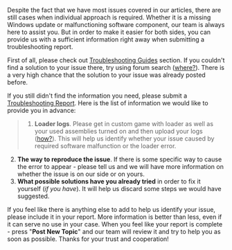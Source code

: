 Despite the fact that we have most issues covered in our articles, there are still cases when individual approach is required. Whether it is a missing Windows update or malfunctioning software component, our team is always here to assist you. But in order to make it easier for both sides, you can provide us with a sufficient information right away when submitting a troubleshooting report. 

First of all, please check out [Troubleshooting Guides](https://www.joduska.me/forum/forum/20-guides/) section. If you couldn't find a solution to your issue there, try using forum search ([where?](https://s.put.re/QH38rWv.png)). There is a very high chance that the solution to your issue was already posted before.

If you still didn't find the information you need, please submit a [Troubleshooting Report](https://www.joduska.me/forum/index.php?app=forums&module=post&section=post&do=new_post&f=94). Here is the list of information we would like to provide you in advance:
>1. **Loader logs**. Please get in custom game with loader as well as your used assemblies turned on and then upload your logs ([how?](https://s.put.re/FexqLMR.png)). This will help us identify whether your issue caused by required software malfunction or the loader error.
2. **The way to reproduce the issue**. If there is some specific way to cause the error to appear - please tell us and we will have more information on whether the issue is on our side or on yours.
3.  **What possible solutions have you already tried** in order to fix it yourself (*if you have*). It will help us discard some steps we would have suggested.

If you feel like there is anything else to add to help us identify your issue, please include it in your report. More information is better than less, even if it can serve no use in your case. When you feel like your report is complete - press "**Post New Topic**" and our team will review it and try to help you as soon as possible. Thanks for your trust and cooperation!
